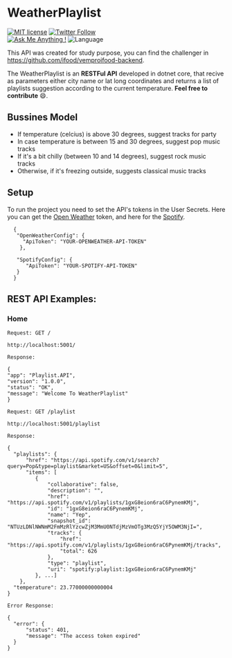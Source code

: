 # WeatherPlaylist

[![MIT license](https://img.shields.io/badge/License-MIT-blue.svg)](https://lbesson.mit-license.org/)
[![Twitter Follow](https://img.shields.io/twitter/follow/caiowk.svg?style=social)](https://twitter.com/caiowk)  
[![Ask Me Anything !](https://img.shields.io/badge/Ask%20me-anything-1abc9c.svg)](https://GitHub.com/Naereen/ama)
![Language](https://img.shields.io/badge/Language-C%23-red)

This API was created for study purpose, you can find the challenger in https://github.com/ifood/vemproifood-backend.

The WeatherPlaylist is an **RESTFul API** developed in dotnet core, that recive as parameters either city name or lat long coordinates and returns a list of playlists suggestion according to the current temperature. **Feel free to contribute** :smile:.

## Bussines Model

- If temperature (celcius) is above 30 degrees, suggest tracks for party
- In case temperature is between 15 and 30 degrees, suggest pop music tracks
- If it's a bit chilly (between 10 and 14 degrees), suggest rock music tracks
- Otherwise, if it's freezing outside, suggests classical music tracks

## Setup

To run the project you need to set the API's tokens in the User Secrets. Here you can get the [Open Weather](https://openweathermap.org/api) token, and here for the [Spotify](https://developer.spotify.com/).
```
  {
   "OpenWeatherConfig": {
     "ApiToken": "YOUR-OPENWEATHER-API-TOKEN"
    },
  
   "SpotifyConfig": {
      "ApiToken": "YOUR-SPOTIFY-API-TOKEN"
   } 
  }
```

## REST API Examples:

### Home 

`Request: GET /`

    http://localhost:5001/
    
`Response:`
    
    {
    "app": "Playlist.API",
    "version": "1.0.0",
    "status": "OK",
    "message": "Welcome To WeatherPlaylist"
    }
    
    
    
 `Request: GET /playlist`
 
    http://localhost:5001/playlist
    
`Response:`
    
    {
      "playlists": {
          "href": "https://api.spotify.com/v1/search?query=Pop&type=playlist&market=US&offset=0&limit=5",
          "items": [
             {
                 "collaborative": false,
                 "description": "",
                 "href": "https://api.spotify.com/v1/playlists/1gxG8eion6raC6PynemKMj",
                 "id": "1gxG8eion6raC6PynemKMj",
                 "name": "Yep",
                 "snapshot_id": "NTUzLDNlNWNmM2FmMzRlYzcwZjM3MmU0NTdjMzVmOTg3MzQ5YjY5OWM3NjI=",
                 "tracks": {
                     "href": "https://api.spotify.com/v1/playlists/1gxG8eion6raC6PynemKMj/tracks",
                     "total": 626
                 },
                 "type": "playlist",
                 "uri": "spotify:playlist:1gxG8eion6raC6PynemKMj"
             }, ...]
        },
      "temperature": 23.77000000000004
    }
    
`Error Response:`

    {
      "error": {
          "status": 401,
          "message": "The access token expired"
      }
    }
